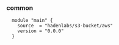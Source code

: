 <!-- Space: Projects -->
<!-- Parent: TerraformAwsS3Bucket -->
<!-- Title: Examples TerraformAwsS3Bucket -->

<!-- Label: Examples -->
<!-- Include: ./../disclaimer.md -->
<!-- Include: ac:toc -->

### common

```hcl
  module "main" {
    source  = "hadenlabs/s3-bucket/aws"
    version = "0.0.0"
  }
```
